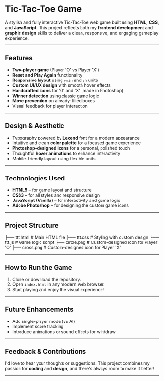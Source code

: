 # Tic-Tac-Toe Game

A stylish and fully interactive Tic-Tac-Toe web game built using **HTML**, **CSS**, and **JavaScript**. This project reflects both my **frontend development** and **graphic design** skills to deliver a clean, responsive, and engaging gameplay experience.

---

## Features

- **Two-player game** (Player 'O' vs Player 'X')
- **Reset and Play Again** functionality
- **Responsive layout** using `vmin` and `vh` units
- **Custom UI/UX design** with smooth hover effects
- **Handcrafted icons** for 'O' and 'X' (made in Photoshop)
- **Winner detection** using classic game logic
- **Move prevention** on already-filled boxes
- Visual feedback for player interaction

---

## Design & Aesthetic

- Typography powered by **Lexend** font for a modern appearance
- Intuitive and clean **color palette** for a focused game experience
- **Photoshop-designed icons** for a personal, polished touch
- Thoughtful **hover animations** to enhance interactivity
- Mobile-friendly layout using flexible units

---

## Technologies Used

- **HTML5** – for game layout and structure
- **CSS3** – for all styles and responsive design
- **JavaScript (Vanilla)** – for interactivity and game logic
- **Adobe Photoshop** – for designing the custom game icons

---

## Project Structure

├── ttt.html # Main HTML file
├── ttt.css # Styling with custom design
├── ttt.js # Game logic script
├── circle.png # Custom-designed icon for Player 'O'
├── cross.png # Custom-designed icon for Player 'X'

---

## How to Run the Game

1. Clone or download the repository.
2. Open `index.html` in any modern web browser.
3. Start playing and enjoy the visual experience!

---

## Future Enhancements

- Add single-player mode (vs AI)
- Implement score tracking
- Introduce animations or sound effects for win/draw

---

## Feedback & Contributions

I'd love to hear your thoughts or suggestions. This project combines my passion for **coding** and **design**, and there's always room to make it better!

---
